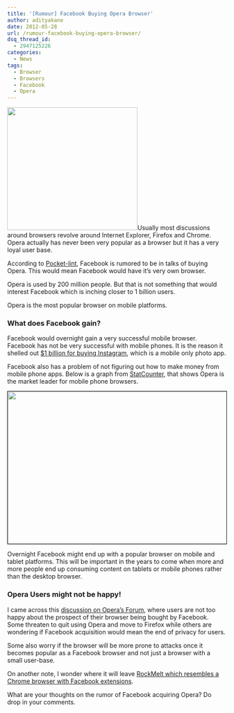 ```yaml
---
title: '[Rumour] Facebook Buying Opera Browser'
author: adityakane
date: 2012-05-28
url: /rumour-facebook-buying-opera-browser/
dsq_thread_id:
  - 2947125226
categories:
  - News
tags:
  - Browser
  - Browsers
  - Facebook
  - Opera
---
```

<a href="http://devilsworkshop.org/rumour-facebook-buying-opera-browser/fb_opera/" rel="attachment wp-att-58389"><img class="alignright size-full wp-image-58389" title="FB Opera" src="http://cdn.devilsworkshop.org/files/2012/05/FB_Opera.png" alt="" width="300" height="282" /></a>Usually most discussions around browsers revolve around Internet Explorer, Firefox and Chrome. Opera actually has never been very popular as a browser but it has a very loyal user base.

According to <a href="http://www.pocket-lint.com/news/45795/facebook-browser-opera-software-buyout" onclick="_gaq.push(['_trackEvent', 'outbound-article', 'http://www.pocket-lint.com/news/45795/facebook-browser-opera-software-buyout', 'Pocket-lint']);" >Pocket-lint</a>, Facebook is rumored to be in talks of buying Opera. This would mean Facebook would have it&#8217;s very own browser.

Opera is used by 200 million people. But that is not something that would interest Facebook which is inching closer to 1 billion users.

Opera is the most popular browser on mobile platforms.

### What does Facebook gain?

Facebook would overnight gain a very successful mobile browser. Facebook has not be very successful with mobile phones. It is the reason it shelled out [$1 billion for buying Instagram][1], which is a mobile only photo app.

Facebook also has a problem of not figuring out how to make money from mobile phone apps. Below is a graph from <a href="http://gs.statcounter.com/#mobile_browser-ww-weekly-201109-201221" onclick="_gaq.push(['_trackEvent', 'outbound-article', 'http://gs.statcounter.com/#mobile_browser-ww-weekly-201109-201221', 'StatCounter']);" >StatCounter</a>, that shows Opera is the market leader for mobile phone browsers.

<a href="http://devilsworkshop.org/rumour-facebook-buying-opera-browser/statcounter_mobile_browsers/" rel="attachment wp-att-58388"><img class="size-full wp-image-58388 alignnone" style="border: 1px solid black;" title="StatCounter - Mobile Browser usage" src="http://cdn.devilsworkshop.org/files/2012/05/StatCounter_Mobile_browsers.png" alt="" width="550" height="350" /></a>

Overnight Facebook might end up with a popular browser on mobile and tablet platforms. This will be important in the years to come when more and more people end up consuming content on tablets or mobile phones rather than the desktop browser.

### Opera Users might not be happy!

I came across this <a href="http://my.opera.com/community/forums/topic.dml?id=1409562" onclick="_gaq.push(['_trackEvent', 'outbound-article', 'http://my.opera.com/community/forums/topic.dml?id=1409562', 'discussion on Opera&#8217;s Forum']);" >discussion on Opera&#8217;s Forum</a>, where users are not too happy about the prospect of their browser being bought by Facebook. Some threaten to quit using Opera and move to Firefox while others are wondering if Facebook acquisition would mean the end of privacy for users.

Some also worry if the browser will be more prone to attacks once it becomes popular as a Facebook browser and not just a browser with a small user-base.

On another note, I wonder where it will leave [RockMelt which resembles a Chrome browser with Facebook extensions][2].

What are your thoughts on the rumor of Facebook acquiring Opera? Do drop in your comments.

 [1]: http://devilsworkshop.org/facebook-acquires-instagram-1-billion/
 [2]: http://devilsworkshop.org/rockmelt-browser-is-just-chrome-with-fancy-extensions/
